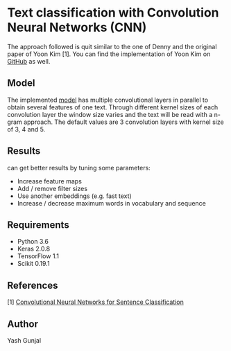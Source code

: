 # Text classification with Convolution Neural Networks (CNN)
The approach followed is quit similar to the one of Denny and the original paper of Yoon Kim [1]. You can find the implementation of Yoon Kim on [GitHub](https://github.com/yoonkim/CNN_sentence) as well.


## Model
The implemented [model](cnn_model.py) has multiple convolutional layers in parallel to obtain several features of one text. Through different kernel sizes of each convolution layer the window size varies and the text will be read with a n-gram approach. The default values are 3 convolution layers with kernel size of 3, 4 and 5.<br>

## Results

 can get better results by tuning some parameters:
- Increase feature maps
- Add / remove filter sizes
- Use another embeddings (e.g. fast text)
- Increase / decrease maximum words in vocabulary and sequence


## Requirements
* Python 3.6
* Keras 2.0.8
* TensorFlow 1.1
* Scikit 0.19.1

## References
[1] [Convolutional Neural Networks for Sentence Classification](https://arxiv.org/abs/1408.5882)<br>

## Author
Yash Gunjal
